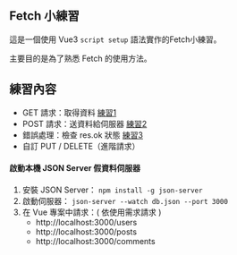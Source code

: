 ## Fetch 小練習
這是一個使用 Vue3 `script setup` 語法實作的Fetch小練習。

主要目的是為了熟悉 Fetch 的使用方法。

## 練習內容
- GET 請求：取得資料 [練習1](GET請求.vue)
- POST 請求：送資料給伺服器 [練習2](POST請求.vue)
- 錯誤處理：檢查 res.ok 狀態 [練習3](錯誤處理.vue)
- 自訂 PUT / DELETE（進階請求）

#### 啟動本機 JSON Server 假資料伺服器
1. 安裝 JSON Server： `npm install -g json-server`
2. 啟動伺服器： `json-server --watch db.json --port 3000`
3. 在 Vue 專案中請求：( 依使用需求請求 )
   - http://localhost:3000/users
   - http://localhost:3000/posts
   - http://localhost:3000/comments
